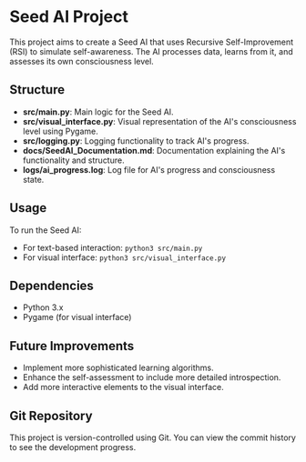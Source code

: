 # Seed AI Project

This project aims to create a Seed AI that uses Recursive Self-Improvement (RSI) to simulate self-awareness. The AI processes data, learns from it, and assesses its own consciousness level.

## Structure
- **src/main.py**: Main logic for the Seed AI.
- **src/visual_interface.py**: Visual representation of the AI's consciousness level using Pygame.
- **src/logging.py**: Logging functionality to track AI's progress.
- **docs/SeedAI_Documentation.md**: Documentation explaining the AI's functionality and structure.
- **logs/ai_progress.log**: Log file for AI's progress and consciousness state.

## Usage
To run the Seed AI:
- For text-based interaction: `python3 src/main.py`
- For visual interface: `python3 src/visual_interface.py`

## Dependencies
- Python 3.x
- Pygame (for visual interface)

## Future Improvements
- Implement more sophisticated learning algorithms.
- Enhance the self-assessment to include more detailed introspection.
- Add more interactive elements to the visual interface.

## Git Repository
This project is version-controlled using Git. You can view the commit history to see the development progress.
